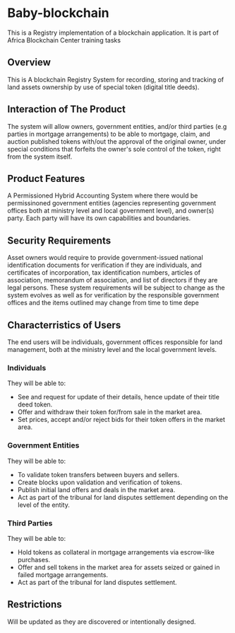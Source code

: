 # Baby-blockchain

This is a Registry implementation of a blockchain application. It is part of Africa Blockchain Center training tasks

## Overview

This is A blockchain Registry System for recording, storing and tracking of land assets ownership by use of special token (digital title deeds).  

## Interaction of The Product

The system will allow owners, government entities, and/or third parties (e.g parties in mortgage arrangements) to be able to mortgage, claim, and auction published tokens with/out the approval of the original owner, under special conditions that forfeits the owner's sole control of the token, right from the system itself.  

## Product Features

A Permissioned Hybrid Accounting System where there would be permissinoned government entities (agencies representing government offices both at ministry level and local government level), and owner(s) party.
Each party will have its own capabilities and boundaries.

## Security Requirements

Asset owners would require to provide government-issued national identification documents for verification if they are individuals, and certificates of incorporation, tax identification numbers, articles of association, memorandum of association, and list of directors if they are legal persons. These system requirements will be subject to change as the system evolves as well as for verification by the responsible government offices and the items outlined may change from time to time depe

## Characterristics of Users

The end users will be individuals, government offices responsible for land management, both at the ministry level and the local government levels.

### Individuals

They will be able to:

- See and request for update of their details, hence update of their title deed token.
- Offer and withdraw their token for/from sale in the market area.
- Set prices, accept and/or reject bids for their token offers in the market area.

### Government Entities

They will be able to:

- To validate token transfers between buyers and sellers.
- Create blocks upon validation and verification of tokens.
- Publish initial land offers and deals in the market area.
- Act as part of the tribunal for land disputes settlement depending on the level of the entity.  

### Third Parties

They will be able to:

- Hold tokens as collateral in mortgage arrangements via escrow-like purchases.
- Offer and sell tokens in the market area for assets seized or gained in failed mortgage arrangements.
- Act as part of the tribunal for land disputes settlement.

## Restrictions

Will be updated as they are discovered or intentionally designed.
